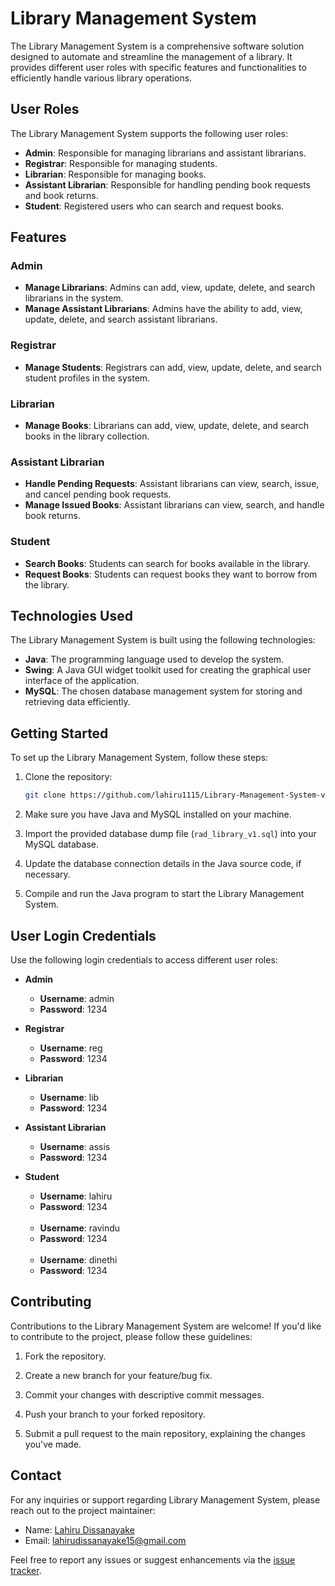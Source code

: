 # Library Management System

The Library Management System is a comprehensive software solution designed to automate and streamline the management of a library. It provides different user roles with specific features and functionalities to efficiently handle various library operations.

## User Roles

The Library Management System supports the following user roles:

- **Admin**: Responsible for managing librarians and assistant librarians.
- **Registrar**: Responsible for managing students.
- **Librarian**: Responsible for managing books.
- **Assistant Librarian**: Responsible for handling pending book requests and book returns.
- **Student**: Registered users who can search and request books.

## Features

### Admin

- **Manage Librarians**: Admins can add, view, update, delete, and search librarians in the system.
- **Manage Assistant Librarians**: Admins have the ability to add, view, update, delete, and search assistant librarians.

### Registrar

- **Manage Students**: Registrars can add, view, update, delete, and search student profiles in the system.

### Librarian

- **Manage Books**: Librarians can add, view, update, delete, and search books in the library collection.

### Assistant Librarian

- **Handle Pending Requests**: Assistant librarians can view, search, issue, and cancel pending book requests.
- **Manage Issued Books**: Assistant librarians can view, search, and handle book returns.

### Student

- **Search Books**: Students can search for books available in the library.
- **Request Books**: Students can request books they want to borrow from the library.

## Technologies Used

The Library Management System is built using the following technologies:

- **Java**: The programming language used to develop the system.
- **Swing**: A Java GUI widget toolkit used for creating the graphical user interface of the application.
- **MySQL**: The chosen database management system for storing and retrieving data efficiently.

## Getting Started

To set up the Library Management System, follow these steps:

1. Clone the repository:

   ```bash
   git clone https://github.com/lahiru1115/Library-Management-System-v1.git
   ```

2. Make sure you have Java and MySQL installed on your machine.

3. Import the provided database dump file (`rad_library_v1.sql`) into your MySQL database.

4. Update the database connection details in the Java source code, if necessary.

5. Compile and run the Java program to start the Library Management System.

## User Login Credentials

Use the following login credentials to access different user roles:

- **Admin**
  - **Username**: admin
  - **Password**: 1234

- **Registrar**
  - **Username**: reg
  - **Password**: 1234

- **Librarian**
  - **Username**: lib
  - **Password**: 1234

- **Assistant Librarian**
  - **Username**: assis
  - **Password**: 1234

- **Student**
  - **Username**: lahiru
  - **Password**: 1234 <br> <br>
  - **Username**: ravindu
  - **Password**: 1234 <br> <br>
  - **Username**: dinethi
  - **Password**: 1234

## Contributing

Contributions to the Library Management System are welcome! If you'd like to contribute to the project, please follow these guidelines:

1. Fork the repository.

2. Create a new branch for your feature/bug fix.

3. Commit your changes with descriptive commit messages.

4. Push your branch to your forked repository.

5. Submit a pull request to the main repository, explaining the changes you've made.

## Contact

For any inquiries or support regarding Library Management System, please reach out to the project maintainer:

- Name: [Lahiru Dissanayake](https://github.com/lahiru1115)
- Email: [lahirudissanayake15@gmail.com](mailto:lahirudissanayake15@gmail.com)

Feel free to report any issues or suggest enhancements via the [issue tracker](https://github.com/lahiru1115/Library-Management-System-v1/issues).
